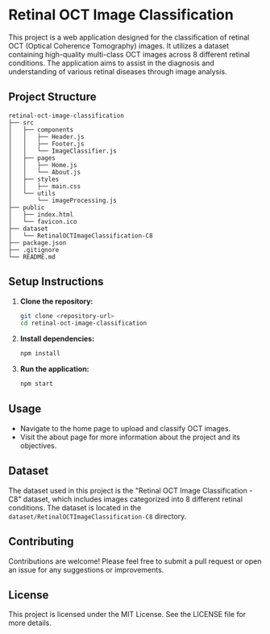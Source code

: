 # Retinal OCT Image Classification

This project is a web application designed for the classification of retinal OCT (Optical Coherence Tomography) images. It utilizes a dataset containing high-quality multi-class OCT images across 8 different retinal conditions. The application aims to assist in the diagnosis and understanding of various retinal diseases through image analysis.

## Project Structure

```
retinal-oct-image-classification
├── src
│   ├── components
│   │   ├── Header.js
│   │   ├── Footer.js
│   │   └── ImageClassifier.js
│   ├── pages
│   │   ├── Home.js
│   │   └── About.js
│   ├── styles
│   │   ├── main.css
│   └── utils
│       └── imageProcessing.js
├── public
│   ├── index.html
│   └── favicon.ico
├── dataset
│   └── RetinalOCTImageClassification-C8
├── package.json
├── .gitignore
└── README.md
```

## Setup Instructions

1. **Clone the repository:**
   ```bash
   git clone <repository-url>
   cd retinal-oct-image-classification
   ```

2. **Install dependencies:**
   ```bash
   npm install
   ```

3. **Run the application:**
   ```bash
   npm start
   ```

## Usage

- Navigate to the home page to upload and classify OCT images.
- Visit the about page for more information about the project and its objectives.

## Dataset

The dataset used in this project is the "Retinal OCT Image Classification - C8" dataset, which includes images categorized into 8 different retinal conditions. The dataset is located in the `dataset/RetinalOCTImageClassification-C8` directory.

## Contributing

Contributions are welcome! Please feel free to submit a pull request or open an issue for any suggestions or improvements.

## License

This project is licensed under the MIT License. See the LICENSE file for more details.